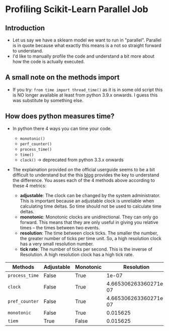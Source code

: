 # Profiling Scikit-Learn Parallel Job

## Introduction
- Let us say we have a sklearn model we want to run in "parallel". Parallel is in quote because what exactly this means is a not so straight forward to understand.
- I'd like to manually profile the code and understand a bit more about how the code is actually executed.

## A small note on the methods import
- If you try: `from time import thread_time()` as it is in some old script this is NO longer available at least from python 3.9.x onwards. I guess this was substitute by something else.


## How does python measures time?
- In python there 4 ways you can time your code.
  - `monotonic()`
  - `perf_counter()`
  - `process_time()`
  - `time()`
  - `clock()` -> deprecated from python 3.3.x onwards

- The explaination provided on the official userguide seems to be a bit difficult to understand but the this [blog](https://www.webucator.com/article/python-clocks-explained/) provides the key to understand the difference. You asses each of the 4 methods above according to these 4 metrics:
  - **adjustable**: The clock can be changed by the system administrator. This is important because an adjustable clock is unreliable when calculating time deltas. 
    So time should not be used to calculate time deltas.
  - **monotonic**: Monotonic clocks are unidirectional. They can only go forward. This means that they are only useful in giving you relative times – the times between two events.
  - **resolution**: The time between clock ticks. The smaller the number, the greater number of ticks per time unit. So, a high resolution clock has a very small resolution number.
  - **tick rate**: The number of ticks per second. This is the inverse of Resolution. A high resolution clock has a high tick rate.



| Methods | Adjustable | Monotonic | Resolution | Tick Rate |
| ------- | ---------- | --------- | ---------- | --------- |
| `process_time` | False | True | 1e-07 | 10,000,000 |
| `clock` | False | True | 4.665306263360271e-07 | 2,143,482 |
| `pref_counter` | False | True | 4.665306263360271e-07 | 2,143,482 |
| `monotonic` | False | True | 0.015625 | 64 |
| `tiem` | True | False| 0.015625 | 64 |


